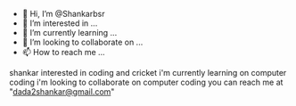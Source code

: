 - 👋 Hi, I’m @Shankarbsr
- 👀 I’m interested in ...
- 🌱 I’m currently learning ...
- 💞️ I’m looking to collaborate on ...
- 📫 How to reach me ...

<!---
Shankarbsr/Shankarbsr is a ✨ special ✨ repository because its `README.md` (this file) appears on your GitHub profile.
You can click the Preview link to take a look at your changes.
--->
shankar
interested in coding and cricket
i'm currently learning on computer coding
i'm looking to collaborate on computer coding
you can reach me at "dada2shankar@gmail.com"

